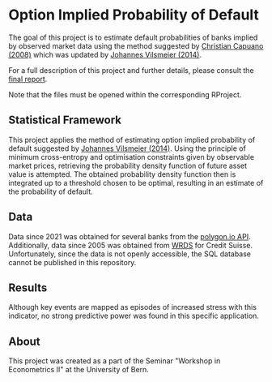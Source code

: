 # Option Implied Probability of Default

The goal of this project is to estimate default probabilities of banks implied
by observed market data using the method suggested by
[Christian Capuano (2008)](https://www.elibrary.imf.org/view/journals/001/2008/194/article-A001-en.xml)
which was updated by [Johannes Vilsmeier (2014)](https://www.bundesbank.de/en/publications/research/discussion-papers/updating-the-option-implied-probability-of-default-methodology-703900).

For a full description of this project and further details, please consult
the [final report](https://github.com/bt-koch/optipod/blob/master/report_final.pdf).

Note that the files must be opened within the corresponding RProject.

## Statistical Framework

This project applies the method of estimating option implied probability of
default suggested by
[Johannes Vilsmeier (2014)](https://www.bundesbank.de/en/publications/research/discussion-papers/updating-the-option-implied-probability-of-default-methodology-703900).
Using the principle of minimum cross-entropy and optimisation constraints
given by observable market prices, retrieving the probability density
function of future asset value is attempted. The obtained probability
density function then is integrated up to a threshold chosen to be optimal,
resulting in an estimate of the probability of default.

## Data

Data since 2021 was obtained for several banks from  the [polygon.io API](https://polygon.io).
Additionally, data since 2005 was obtained from
[WRDS](https://wrds-www.wharton.upenn.edu) for Credit Suisse.
Unfortunately, since the data is not openly accessible, the SQL database
cannot be published in this repository.

## Results

Although key events are mapped as episodes of increased stress with this
indicator, no strong predictive power was found in this specific application.

## About

This project was created as a part of the Seminar "Workshop in Econometrics II"
at the University of Bern.
